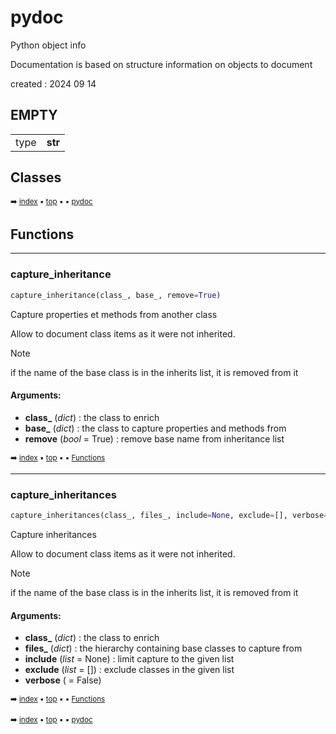 # pydoc

Python object info

Documentation is based on structure information on objects to document

created : 2024 09 14

## EMPTY

<table><tbody>
<tr><td>type</td><td><b>str</b></td></tr>
</tbody></table>

## Classes



<sub>:arrow_right: [index](index.md) :black_small_square: [top](#pydoc) :black_small_square:  :black_small_square: [pydoc](pydoc---pydoc.md)</sub>

## Functions



----------
### capture_inheritance

``` python
capture_inheritance(class_, base_, remove=True)
```

Capture properties et methods from another class

Allow to document class items as it were not inherited.

> [!Note]
> if the name of the base class is in the inherits list, it is removed from it

#### Arguments:
- **class_** (_dict_) : the class to enrich
- **base_** (_dict_) : the class to capture properties and methods from
- **remove** (_bool_ = True) : remove base name from inheritance list

<sub>:arrow_right: [index](index.md) :black_small_square: [top](#pydoc) :black_small_square:  :black_small_square: [Functions](pydoc---pydoc.md#functions)</sub>

----------
### capture_inheritances

``` python
capture_inheritances(class_, files_, include=None, exclude=[], verbose=False)
```

Capture inheritances

Allow to document class items as it were not inherited.

> [!Note]
> if the name of the base class is in the inherits list, it is removed from it

#### Arguments:
- **class_** (_dict_) : the class to enrich
- **files_** (_dict_) : the hierarchy containing base classes to capture from
- **include** (_list_ = None) : limit capture to the given list
- **exclude** (_list_ = []) : exclude classes in the given list
- **verbose** ( = False)

<sub>:arrow_right: [index](index.md) :black_small_square: [top](#pydoc) :black_small_square:  :black_small_square: [Functions](pydoc---pydoc.md#functions)</sub>

<sub>:arrow_right: [index](index.md) :black_small_square: [top](#pydoc) :black_small_square:  :black_small_square: [pydoc](pydoc---pydoc.md)</sub>